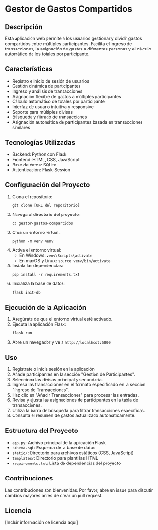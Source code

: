 # Gestor de Gastos Compartidos

## Descripción

Esta aplicación web permite a los usuarios gestionar y dividir gastos compartidos entre múltiples participantes. Facilita el ingreso de transacciones, la asignación de gastos a diferentes personas y el cálculo automático de los totales por participante.

## Características

- Registro e inicio de sesión de usuarios
- Gestión dinámica de participantes
- Ingreso y análisis de transacciones
- Asignación flexible de gastos a múltiples participantes
- Cálculo automático de totales por participante
- Interfaz de usuario intuitiva y responsive
- Soporte para múltiples divisas
- Búsqueda y filtrado de transacciones
- Asignación automática de participantes basada en transacciones similares

## Tecnologías Utilizadas

- Backend: Python con Flask
- Frontend: HTML, CSS, JavaScript
- Base de datos: SQLite
- Autenticación: Flask-Session

## Configuración del Proyecto

1. Clona el repositorio:
   ```
   git clone [URL del repositorio]
   ```
2. Navega al directorio del proyecto:
   ```
   cd gestor-gastos-compartidos
   ```
3. Crea un entorno virtual:
   ```
   python -m venv venv
   ```
4. Activa el entorno virtual:
   - En Windows: `venv\Scripts\activate`
   - En macOS y Linux: `source venv/bin/activate`
5. Instala las dependencias:
   ```
   pip install -r requirements.txt
   ```
6. Inicializa la base de datos:
   ```
   flask init-db
   ```

## Ejecución de la Aplicación

1. Asegúrate de que el entorno virtual esté activado.
2. Ejecuta la aplicación Flask:
   ```
   flask run
   ```
3. Abre un navegador y ve a `http://localhost:5000`

## Uso

1. Regístrate o inicia sesión en la aplicación.
2. Añade participantes en la sección "Gestión de Participantes".
3. Selecciona las divisas principal y secundaria.
4. Ingresa las transacciones en el formato especificado en la sección "Ingreso de Transacciones".
5. Haz clic en "Añadir Transacciones" para procesar las entradas.
6. Revisa y ajusta las asignaciones de participantes en la tabla de transacciones.
7. Utiliza la barra de búsqueda para filtrar transacciones específicas.
8. Consulta el resumen de gastos actualizado automáticamente.

## Estructura del Proyecto

- `app.py`: Archivo principal de la aplicación Flask
- `schema.sql`: Esquema de la base de datos
- `static/`: Directorio para archivos estáticos (CSS, JavaScript)
- `templates/`: Directorio para plantillas HTML
- `requirements.txt`: Lista de dependencias del proyecto

## Contribuciones

Las contribuciones son bienvenidas. Por favor, abre un issue para discutir cambios mayores antes de crear un pull request.

## Licencia

[Incluir información de licencia aquí]
